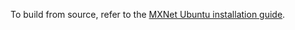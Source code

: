 To build from source, refer to the [MXNet Ubuntu installation guide](/get_started/ubuntu_setup.html).
